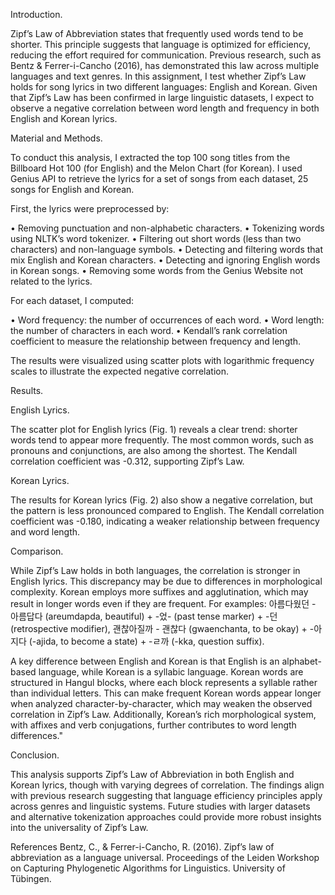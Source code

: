 Introduction. 

Zipf’s Law of Abbreviation states that frequently used words tend to be shorter. This principle suggests that language is optimized for efficiency, reducing the effort required for communication. Previous research, such as Bentz & Ferrer-i-Cancho (2016), has demonstrated this law across multiple languages and text genres. In this assignment, I test whether Zipf’s Law holds for song lyrics in two different languages: English and Korean. Given that Zipf’s Law has been confirmed in large linguistic datasets, I expect to observe a negative correlation between word length and frequency in both English and Korean lyrics.

Material and Methods.

To conduct this analysis, I extracted the top 100 song titles from the Billboard Hot 100 (for English) and the Melon Chart (for Korean). I used Genius API to retrieve the lyrics for a set of songs from each dataset, 25 songs for English and Korean. 

First, the lyrics were preprocessed by:

•	Removing punctuation and non-alphabetic characters.
•	Tokenizing words using NLTK’s word tokenizer.
•	Filtering out short words (less than two characters) and non-language symbols.
•	Detecting and filtering words that mix English and Korean characters.
•	Detecting and ignoring English words in Korean songs.
•	Removing some words from the Genius Website not related to the lyrics.

For each dataset, I computed:

•	Word frequency: the number of occurrences of each word.
•	Word length: the number of characters in each word.
•	Kendall’s rank correlation coefficient to measure the relationship between frequency and length.

The results were visualized using scatter plots with logarithmic frequency scales to illustrate the expected negative correlation.

Results.

English Lyrics. 

The scatter plot for English lyrics (Fig. 1) reveals a clear trend: shorter words tend to appear more frequently. The most common words, such as pronouns and conjunctions, are also among the shortest. The Kendall correlation coefficient was -0.312, supporting Zipf’s Law. 

Korean Lyrics. 

The results for Korean lyrics (Fig. 2) also show a negative correlation, but the pattern is less pronounced compared to English. The Kendall correlation coefficient was -0.180, indicating a weaker relationship between frequency and word length.

Comparison. 

While Zipf’s Law holds in both languages, the correlation is stronger in English lyrics. This discrepancy may be due to differences in morphological complexity. Korean employs more suffixes and agglutination, which may result in longer words even if they are frequent. For examples: 아름다웠던 - 아름답다 (areumdapda, beautiful) + -었- (past tense marker) + -던 (retrospective modifier), 괜찮아질까 - 괜찮다 (gwaenchanta, to be okay) + -아지다 (-ajida, to become a state) + -ㄹ까 (-kka, question suffix). 

A key difference between English and Korean is that English is an alphabet-based language, while Korean is a syllabic language. Korean words are structured in Hangul blocks, where each block represents a syllable rather than individual letters. This can make frequent Korean words appear longer when analyzed character-by-character, which may weaken the observed correlation in Zipf’s Law. Additionally, Korean’s rich morphological system, with affixes and verb conjugations, further contributes to word length differences."

Conclusion. 

This analysis supports Zipf’s Law of Abbreviation in both English and Korean lyrics, though with varying degrees of correlation. The findings align with previous research suggesting that language efficiency principles apply across genres and linguistic systems. Future studies with larger datasets and alternative tokenization approaches could provide more robust insights into the universality of Zipf’s Law.

References
Bentz, C., & Ferrer-i-Cancho, R. (2016). Zipf’s law of abbreviation as a language universal. Proceedings of the Leiden Workshop on Capturing Phylogenetic Algorithms for Linguistics. University of Tübingen.
